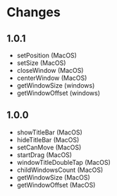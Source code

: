 # Changes

## 1.0.1

- setPosition (MacOS)
- setSize (MacOS)
- closeWindow (MacOS)
- centerWindow (MacOS)
- getWindowSize (windows)
- getWindowOffset (windows)

## 1.0.0

- showTitleBar (MacOS)
- hideTitleBar (MacOS)
- setCanMove (MacOS)
- startDrag (MacOS)
- windowTitleDoubleTap (MacOS)
- childWindowsCount (MacOS)
- getWindowSize (MacOS)
- getWindowOffset (MacOS)
